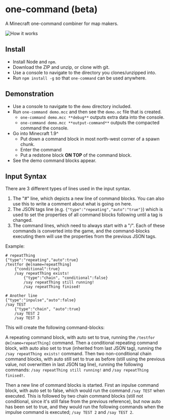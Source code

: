 one-command (beta)
==================
A Minecraft one-command combiner for map makers.

![How it works](demo/one-command-demo.gif)

Install
-------
* Install Node and `npm`.
* Download the ZIP and unzip, or clone with git.
* Use a console to navigate to the directory you clones/unzipped into.
* Run `npm install -g` so that `one-command` can be used anywhere.

Demonstration
-------------

* Use a console to navigate to the `demo` directory included.
* Run `one-command demo.mcc` and then see the `demo.oc` file that is created.
	* `one-command demo.mcc **debug**` outputs extra data into the console.
	* `one-command demo.mcc **output-command**` outputs the compacted command the console.
* Go into Minecraft 1.9^
    * Put down a command block in most north-west corner of a spawn chunk.
	* Enter the command
	* Put a redstone block **ON TOP** of the command block.
* See the demo command blocks appear.

Input Syntax
------------

There are 3 different types of lines used in the input syntax.

1. The "#" line, which depicts a new line of command blocks. You can also use this to write a comment about what is going on here.
2. The JSON tags line (e.g. `{"type":"repeating","auto":"true"}`) which is used to set the properties of all command blocks following until a tag is changed.
3. The command lines, which need to always start with a "/". Each of these commands is converted into the game, and the command-blocks executing them will use the properties from the previous JSON tags.

Example:

```
# repeatThing
{"type":"repeating","auto":true}
/testfor @e[name=repeatThing]
	{"conditional":true}
	/say repeatThing exists!
		{"type":"chain", "conditional":false}
		/say repeatThing still running!
		/say repeatThing finised!
		
# Another line
{"type":"inpulse","auto":false}
/say TEST
	{"type":"chain", "auto":true}
	/say TEST 2
	/say TEST 3
```

This will create the following command-blocks:

A repeating command block, with auto set to true, running the `/testfor @e[name=repeatThing]` command. Then a conditional repeating command block, with auto also set to true (inherited from last JSON tag), running the `/say repeatThing exists!` command. Then two non-conditional chain command blocks, with auto still set to true as before (still using the previous value, not overwritten in last JSON tag line), running the following commands: `/say repeatThing still running!` and `/say repeatThing finised!`.

Then a new line of command blocks is started. First an inpulse command block, with auto set to false, which would run the command `/say TEST` when executed. This is followed by two chain command blocks (still not conditional, since it's still false from the previous reference), but now auto has been set to true, and they would run the following commands when the impulse command is executed; `/say TEST 2` and `/say TEST 2`.

